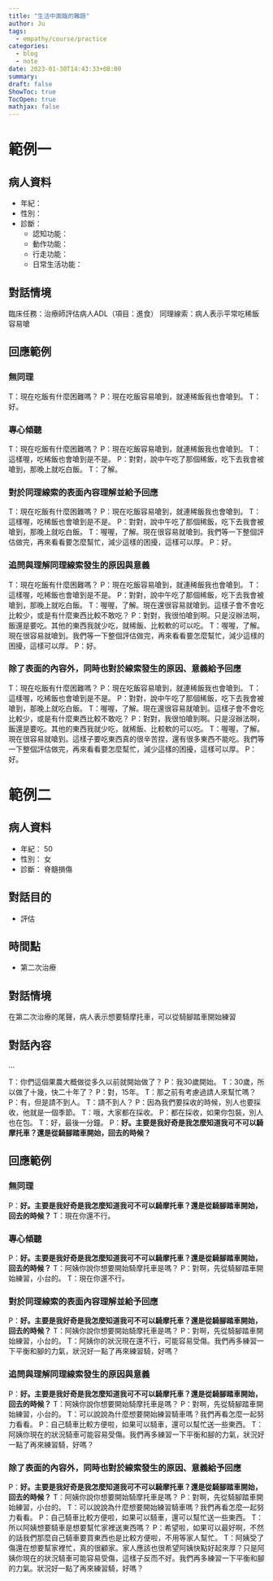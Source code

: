 ```yaml
---
title: "生活中面臨的難題"
author: Ju
tags:
  - empathy/course/practice
categories: 
  - blog
  - note
date: 2023-01-30T14:43:33+08:00
summary:
draft: false
ShowToc: true
TocOpen: true
mathjax: false
---
```


# 範例一

## 病人資料

- 年紀： 
- 性別： 
- 診斷： 
    - 認知功能：
    - 動作功能：
    - 行走功能：
    - 日常生活功能：

## 對話情境

臨床任務：治療師評估病人ADL（項目：進食）
同理線索：病人表示平常吃稀飯容易嗆


## 回應範例

### 無同理

T：現在吃飯有什麼困難嗎？
P：現在吃飯容易嗆到，就連稀飯我也會嗆到。
T：好。

### 專心傾聽

T：現在吃飯有什麼困難嗎？
P：現在吃飯容易嗆到，就連稀飯我也會嗆到。
T：這樣喔，吃稀飯也會嗆到是不是。
P：對對，說中午吃了那個稀飯，吃下去我會被嗆到，那晚上就吃白飯。
T：了解。


### 對於同理線索的表面內容理解並給予回應

T：現在吃飯有什麼困難嗎？
P：現在吃飯容易嗆到，就連稀飯我也會嗆到。
T：這樣喔，吃稀飯也會嗆到是不是。
P：對對，說中午吃了那個稀飯，吃下去我會被嗆到，那晚上就吃白飯。
T：喔喔，了解。現在很容易就嗆到。我們等一下整個評估做完，再來看看要怎麼幫忙，減少這樣的困擾，這樣可以厚。
P：好。

### 追問與理解同理線索發生的原因與意義

T：現在吃飯有什麼困難嗎？
P：現在吃飯容易嗆到，就連稀飯我也會嗆到。
T：這樣喔，吃稀飯也會嗆到是不是。
P：對對，說中午吃了那個稀飯，吃下去我會被嗆到，那晚上就吃白飯。
T：喔喔，了解。現在還很容易就嗆到。這樣子會不會吃比較少，或是有什麼東西比較不敢吃？
P：對對，我很怕嗆到啊。只是沒辦法啊，飯還是要吃。其他的東西我就少吃，就稀飯、比較軟的可以吃。
T：喔喔，了解。現在很容易就嗆到。我們等一下整個評估做完，再來看看要怎麼幫忙，減少這樣的困擾，這樣可以厚。
P：好。



### 除了表面的內容外，同時也對於線索發生的原因、意義給予回應

T：現在吃飯有什麼困難嗎？
P：現在吃飯容易嗆到，就連稀飯我也會嗆到。
T：這樣喔，吃稀飯也會嗆到是不是。
P：對對，說中午吃了那個稀飯，吃下去我會被嗆到，那晚上就吃白飯。
T：喔喔，了解。現在還很容易就嗆到。這樣子會不會吃比較少，或是有什麼東西比較不敢吃？
P：對對，我很怕嗆到啊。只是沒辦法啊，飯還是要吃。其他的東西我就少吃，就稀飯、比較軟的可以吃。
T：喔喔，了解。現在很容易就嗆到。這樣子要吃東西真的很辛苦捏，還有很多東西不能吃。我們等一下整個評估做完，再來看看要怎麼幫忙，減少這樣的困擾，這樣可以厚。
P：好。


# 範例二

## 病人資料

- 年紀： 50
- 性別： 女
- 診斷： 脊髓損傷

## 對話目的

-  評估

## 時間點

- 第二次治療

## 對話情境

在第二次治療的尾聲，病人表示想要騎摩托車，可以從騎腳踏車開始練習

## 對話內容

…

T：你們這個果農大概做從多久以前就開始做了？
P：我30歲開始。
T：30歲，所以做了十幾，快二十年了？
P：對，15年。
T：那之前有考慮過請人來幫忙嗎？
P：有，但是請不到人。
T：請不到人？
P：因為我們要採收的時候，別人也要採收，他就是一個季節。
T：哦，大家都在採收。
P：都在採收，如果你包裝，別人也在包。
T：好，最後一分鐘。
P：**好。主要是我好奇是我怎麼知道我可不可以騎摩托車？還是從騎腳踏車開始，回去的時候？**

## 回應範例

### 無同理

P：**好。主要是我好奇是我怎麼知道我可不可以騎摩托車？還是從騎腳踏車開始，回去的時候？**
T：現在你還不行。

### 專心傾聽

P：**好。主要是我好奇是我怎麼知道我可不可以騎摩托車？還是從騎腳踏車開始，回去的時候？**
T：阿姨你說你想要開始騎摩托車是嗎？
P：對啊，先從騎腳踏車開始練習，小台的。
T：現在你還不行。

### 對於同理線索的表面內容理解並給予回應

P：**好。主要是我好奇是我怎麼知道我可不可以騎摩托車？還是從騎腳踏車開始，回去的時候？**
T：阿姨你說你想要開始騎摩托車是嗎？
P：對啊，先從騎腳踏車開始練習，小台的。
T：阿姨你的狀況現在還不行，可能容易受傷。我們再多練習一下平衡和腳的力氣，狀況好一點了再來練習騎，好嗎？

### 追問與理解同理線索發生的原因與意義

P：**好。主要是我好奇是我怎麼知道我可不可以騎摩托車？還是從騎腳踏車開始，回去的時候？**
T：阿姨你說你想要開始騎摩托車是嗎？
P：對啊，先從騎腳踏車開始練習，小台的。
T：可以說說為什麼想要開始練習騎車嗎？我們再看怎麼一起努力看看。
P：自己騎車比較方便啦，如果可以騎車，還可以幫忙送一些東西。
T：阿姨你現在的狀況騎車可能容易受傷。我們再多練習一下平衡和腳的力氣，狀況好一點了再來練習騎，好嗎？

### 除了表面的內容外，同時也對於線索發生的原因、意義給予回應

P：**好。主要是我好奇是我怎麼知道我可不可以騎摩托車？還是從騎腳踏車開始，回去的時候？**
T：阿姨你說你想要開始騎摩托車是嗎？
P：對啊，先從騎腳踏車開始練習，小台的。
T：可以說說為什麼想要開始練習騎車嗎？我們再看怎麼一起努力看看。
P：自己騎車比較方便啦，如果可以騎車，還可以幫忙送一些東西。
T：所以阿姨想要騎車是想要幫忙家裡送東西嗎？
P：希望啦，如果可以最好啊，不然的話我們那麼自己騎車要買東西也是比較方便啦，不用等家人幫忙。
T：阿姨受了傷還在想要幫家裡忙，真的很顧家。家人應該也很希望阿姨快點好起來厚？只是阿姨你現在的狀況騎車可能容易受傷，這樣子反而不好。我們再多練習一下平衡和腳的力氣。狀況好一點了再來練習騎，好嗎？